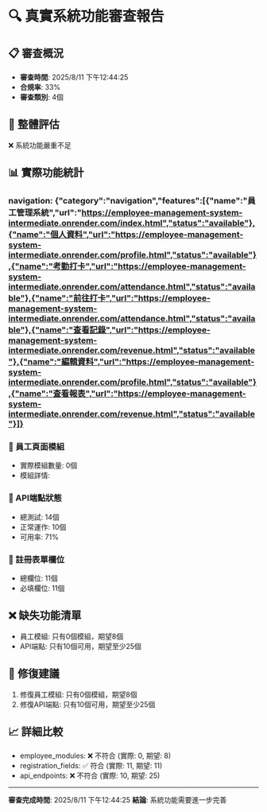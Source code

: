 # 🔍 真實系統功能審查報告

## 📋 審查概況
- **審查時間**: 2025/8/11 下午12:44:25
- **合規率**: 33%
- **審查類別**: 4個

## 🎯 整體評估
❌ 系統功能嚴重不足

## 📊 實際功能統計
### navigation: {"category":"navigation","features":[{"name":"員工管理系統","url":"https://employee-management-system-intermediate.onrender.com/index.html","status":"available"},{"name":"個人資料","url":"https://employee-management-system-intermediate.onrender.com/profile.html","status":"available"},{"name":"考勤打卡","url":"https://employee-management-system-intermediate.onrender.com/attendance.html","status":"available"},{"name":"前往打卡","url":"https://employee-management-system-intermediate.onrender.com/attendance.html","status":"available"},{"name":"查看記錄","url":"https://employee-management-system-intermediate.onrender.com/revenue.html","status":"available"},{"name":"編輯資料","url":"https://employee-management-system-intermediate.onrender.com/profile.html","status":"available"},{"name":"查看報表","url":"https://employee-management-system-intermediate.onrender.com/revenue.html","status":"available"}]}

### 👤 員工頁面模組
- 實際模組數量: 0個
- 模組詳情: 

### 🔌 API端點狀態
- 總測試: 14個
- 正常運作: 10個
- 可用率: 71%

### 📝 註冊表單欄位
- 總欄位: 11個
- 必填欄位: 11個

## ❌ 缺失功能清單
- 員工模組: 只有0個模組，期望8個
- API端點: 只有10個可用，期望至少25個

## 🔧 修復建議
1. 修復員工模組: 只有0個模組，期望8個
2. 修復API端點: 只有10個可用，期望至少25個

## 📈 詳細比較
- employee_modules: ❌ 不符合 (實際: 0, 期望: 8)
- registration_fields: ✅ 符合 (實際: 11, 期望: 11)
- api_endpoints: ❌ 不符合 (實際: 10, 期望: 25)

---
**審查完成時間**: 2025/8/11 下午12:44:25
**結論**: 系統功能需要進一步完善
